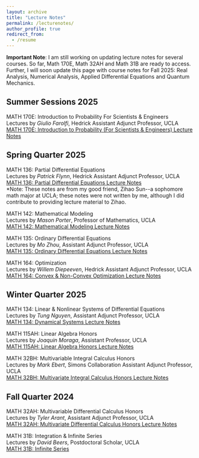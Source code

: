 ```yaml
---
layout: archive
title: "Lecture Notes"
permalink: /lecturenotes/
author_profile: true
redirect_from:
  - /resume
---
```


**Important Note**: I am still working on updating lecture notes for several courses. So far, Math 170E, Math 32AH and Math 31B are ready to access. Further, I will soon update this page with course notes for Fall 2025: Real Analysis, Numerical Analysis, Applied Differential Equations and Quantum Mechanics. 

Summer Sessions 2025
-------

MATH 170E: Introduction to Probability For Scientists & Engineers\
Lectures by *Giulio Farolfi*, Hedrick Assistant Adjunct Professor, UCLA\
[MATH 170E: Introduction to Probability (For Scientists & Engineers) Lecture Notes](https://github.com/DalalAryan/uclamathlecturenotes/blob/ef45fdda36b8520dac94922f92ef7522e6280019/MATH%20170E%20Probability%20for%20Scientists%20and%20Engineers.pdf)

Spring Quarter 2025
-------

MATH 136: Partial Differential Equations\
Lectures by *Patrick Flynn*, Hedrick Assistant Adjunct Professor, UCLA\
[MATH 136: Partial Differential Equations Lecture Notes](https://github.com/DalalAryan/uclamathlecturenotes/blob/b76d239496e2fc75c66a588cfdab58d7fd0552f3/MATH%20136%20Partial%20Differential%20Equations%20by%20Zihao%20Sun.pdf)\
*Note: These notes are from my good friend, Zihao Sun--a sophomore math major at UCLA; these notes were not written by me, although I did contribute to providing lecture material to Zihao.

MATH 142: Mathematical Modeling\
Lectures by *Mason Porter*, Professor of Mathematics, UCLA\
[MATH 142: Mathematical Modeling Lecture Notes]()

MATH 135: Ordinary Differential Equations\
Lectures by *Mo Zhou*, Assistant Adjunct Professor, UCLA\
[MATH 135: Ordinary Differential Equations Lecture Notes]()


MATH 164: Optimization\
Lectures by *Willem Diepeeven*, Hedrick Assistant Adjunct Professor, UCLA\
[MATH 164: Convex & Non-Convex Optimization Lecture Notes]()

Winter Quarter 2025
-------

MATH 134: Linear & Nonlinear Systems of Differential Equations\
Lectures by *Tung Nguyen*, Assistant Adjunct Professor, UCLA\
[MATH 134: Dynamical Systems Lecture Notes]()

MATH 115AH: Linear Algebra Honors\
Lectures by *Joaquin Moraga*, Assistant Professor, UCLA\
[MATH 115AH: Linear Algebra Honors Lecture Notes]()

MATH 32BH: Multivariable Integral Calculus Honors\
Lectures by *Mark Ebert*, Simons Collaboration Assistant Adjunct Professor, UCLA\
[MATH 32BH: Multivariate Integral Calculus Honors Lecture Notes]()

Fall Quarter 2024
-------

MATH 32AH: Multivariable Differential Calculus Honors\
Lectures by *Tyler Arant*, Assistant Adjunct Professor, UCLA\
[MATH 32AH: Multivariate Differential Calculus Honors Lecture Notes](https://github.com/DalalAryan/uclamathlecturenotes/blob/ef45fdda36b8520dac94922f92ef7522e6280019/MATH%2032AH%20Lecture%20Notes.pdf)

MATH 31B: Integration & Infinite Series\
Lectures by *David Beers*, Postdoctoral Scholar, UCLA\
[MATH 31B: Infinite Series](https://github.com/DalalAryan/uclamathlecturenotes/blob/ef45fdda36b8520dac94922f92ef7522e6280019/MATH%2031B%20Lecture%20Notes.pdf)
